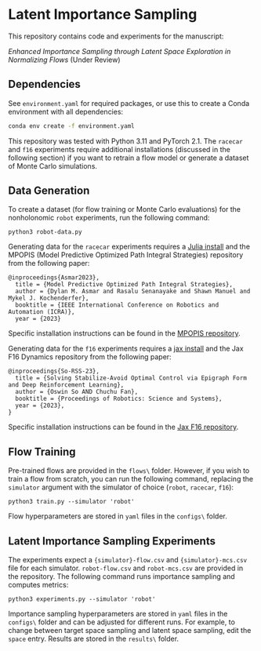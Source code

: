 # Latent Importance Sampling

This repository contains code and experiments for the manuscript:

_Enhanced Importance Sampling through Latent Space Exploration in Normalizing Flows_ (Under Review)

## Dependencies

See `environment.yaml` for required packages, or use this to create a Conda environment with all dependencies:
```bash
conda env create -f environment.yaml
```

This repository was tested with Python 3.11 and PyTorch 2.1. The `racecar` and `f16` experiments require additional installations (discussed in the following section) if you want to retrain a flow model or generate a dataset of Monte Carlo simulations.

## Data Generation
To create a dataset (for flow training or Monte Carlo evaluations) for the nonholonomic `robot` experiments, run the following command:
```
python3 robot-data.py
```

Generating data for the `racecar` experiments requires a [Julia install](https://julialang.org/downloads/) and the MPOPIS (Model Predictive Optimized Path Integral Strategies) repository from the following paper:
```
@inproceedings{Asmar2023},
  title = {Model Predictive Optimized Path Integral Strategies},
  author = {Dylan M. Asmar and Rasalu Senanayake and Shawn Manuel and Mykel J. Kochenderfer},
  booktitle = {IEEE International Conference on Robotics and Automation (ICRA)},
  year = {2023}
```
Specific installation instructions can be found in the [MPOPIS repository](https://github.com/sisl/MPOPIS).

Generating data for the `f16` experiments requires a [jax install](https://github.com/google/jax#installation) and the Jax F16 Dynamics repository from the following paper:
```
@inproceedings{So-RSS-23},
  title = {Solving Stabilize-Avoid Optimal Control via Epigraph Form and Deep Reinforcement Learning}, 
  author = {Oswin So AND Chuchu Fan}, 
  booktitle = {Proceedings of Robotics: Science and Systems}, 
  year = {2023}, 
} 
```
Specific installation instructions can be found in the [Jax F16 repository](https://github.com/MIT-REALM/jax-f16).

## Flow Training

Pre-trained flows are provided in the `flows\` folder. However, if you wish to train a flow from scratch, you can run the following command, replacing the `simulator` argument with
the simulator of choice (`robot`, `racecar`, `f16`):
```
python3 train.py --simulator 'robot'
```
Flow hyperparameters are stored in `yaml` files in the `configs\` folder.

## Latent Importance Sampling Experiments

The experiments expect a `{simulator}-flow.csv` and `{simulator}-mcs.csv` file for each simulator. `robot-flow.csv` and `robot-mcs.csv` are provided in the repository. The following command runs importance sampling and computes metrics:
```
python3 experiments.py --simulator 'robot'
```
Importance sampling hyperparameters are stored in `yaml` files in the `configs\` folder and can be adjusted for different runs. For example, to change between target space sampling and latent space sampling, edit the `space` entry. Results are stored in the `results\` folder.

